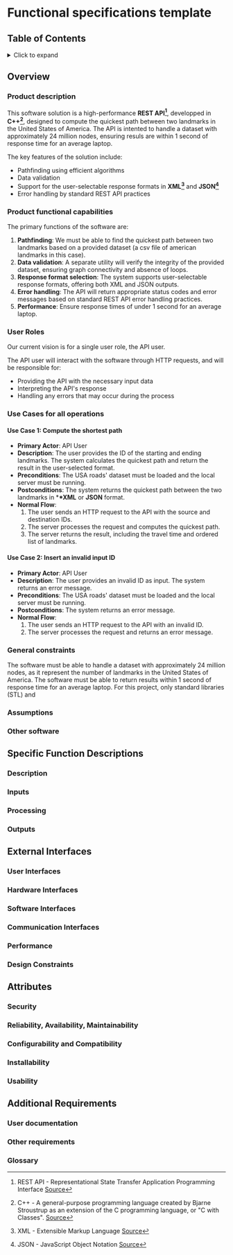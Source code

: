# Functional specifications template

## Table of Contents

<details>
<summary> Click to expand </summary>

- [Functional specifications template](#functional-specifications-template)
  - [Table of Contents](#table-of-contents)
  - [Overview](#overview)
    - [Product description](#product-description)
    - [Product functional capabilities](#product-functional-capabilities)
    - [User Roles](#user-roles)
    - [Use Cases for all operations](#use-cases-for-all-operations)
      - [Use Case 1: Compute the shortest path](#use-case-1-compute-the-shortest-path)
      - [Use Case 2: Insert an invalid input ID](#use-case-2-insert-an-invalid-input-id)
    - [General constraints](#general-constraints)
    - [Assumptions](#assumptions)
    - [Other software](#other-software)
  - [Specific Function Descriptions](#specific-function-descriptions)
    - [Description](#description)
    - [Inputs](#inputs)
    - [Processing](#processing)
    - [Outputs](#outputs)
  - [External Interfaces](#external-interfaces)
    - [User Interfaces](#user-interfaces)
    - [Hardware Interfaces](#hardware-interfaces)
    - [Software Interfaces](#software-interfaces)
    - [Communication Interfaces](#communication-interfaces)
    - [Performance](#performance)
    - [Design Constraints](#design-constraints)
  - [Attributes](#attributes)
    - [Security](#security)
    - [Reliability, Availability, Maintainability](#reliability-availability-maintainability)
    - [Configurability and Compatibility](#configurability-and-compatibility)
    - [Installability](#installability)
    - [Usability](#usability)
  - [Additional Requirements](#additional-requirements)
    - [User documentation](#user-documentation)
    - [Other requirements](#other-requirements)
    - [Glossary](#glossary)

</details>

## Overview

### Product description

This software solution is a high-performance **REST API[^1]**, developped in **C++[^2]**, designed to compute the quickest path between two landmarks in the United States of America. The API is intented to handle a dataset with approximately 24 million nodes, ensuring resuls are within 1 second of response time for an average laptop.

The key features of the solution include:

- Pathfinding using efficient algorithms
- Data validation
- Support for the user-selectable response formats in **XML[^3]** and **JSON[^4]**
- Error handling by standard REST API practices

### Product functional capabilities

The primary functions of the software are:

1. **Pathfinding**: We must be able to find the quickest path between two landmarks based on a provided dataset (a csv file of american landmarks in this case).
2. **Data validation**: A separate utility will verify the integrity of the provided dataset, ensuring graph connectivity and absence of loops.
3. **Response format selection**: The system supports user-selectable response formats, offering both XML and JSON outputs.
4. **Error handling**: The API will return appropriate status codes and error messages based on standard REST API error handling practices.
5. **Performance**: Ensure response times of under 1 second for an average laptop.

### User Roles

Our current vision is for a single user role, the API user.

The API user will interact with the software through HTTP requests, and will be responsible for:

- Providing the API with the necessary input data
- Interpreting the API's response
- Handling any errors that may occur during the process

### Use Cases for all operations

#### Use Case 1: Compute the shortest path

- **Primary Actor**: API User
- **Description**: The user provides the ID of the starting and ending landmarks. The system calculates the quickest path and return the result in the user-selected format.
- **Preconditions**: The USA roads' dataset must be loaded and the local server must be running.
- **Postconditions**: The system returns the quickest path between the two landmarks in \***\*XML** or **JSON** format.
- **Normal Flow**:
  1. The user sends an HTTP request to the API with the source and destination IDs.
  2. The server processes the request and computes the quickest path.
  3. The server returns the result, including the travel time and ordered list of landmarks.

#### Use Case 2: Insert an invalid input ID

- **Primary Actor**: API User
- **Description**: The user provides an invalid ID as input. The system returns an error message.
- **Preconditions**: The USA roads' dataset must be loaded and the local server must be running.
- **Postconditions**: The system returns an error message.
- **Normal Flow**:
  1. The user sends an HTTP request to the API with an invalid ID.
  2. The server processes the request and returns an error message.

### General constraints

The software must be able to handle a dataset with approximately 24 million nodes, as it represent the number of landmarks in the United States of America.
The software must be able to return results within 1 second of response time for an average laptop.
For this project, only standard libraries (STL) and

### Assumptions

<!-- List any assumptions that were made in specifying the functional requirements. -->

### Other software

<!-- How does the program interact with other software, such as spreadsheets, word processing or presentation software? For example, can a user cut and paste from the application to other Windows software programs? Does the program import/export data to other software? Does the program use any communication, integration, or protocols to exchange data with other software? -->

## Specific Function Descriptions

<!-- This section is repeated for each function of the software. Some examples of functions are: engineering calculations, sorting or sequencing, other operations relating inputs to outputs, validity checks on inputs, error handling and recovery. -->

### Description

<!-- Describe the function and its role in the software. -->

### Inputs

<!-- Describe the inputs to the function. Where user interface (UI) elements are present, these are described. Examples of UI elements are check boxes, dropdown lists, and alphanumeric fields. Input validation strategy, allowed data types and value ranges are specified for each input. -->

### Processing

<!-- Describe what is done by the function. Where algorithms, equations, or other logic are used, they are described here. If calculations are done utilizing the methods of specific standards or references, these are cited. Database definitions are also included where relevant. -->

### Outputs

<!-- Describe the outputs of the function. Where a user interface description is relevant, it is included. Define any reports. -->

## External Interfaces

<!-- The interfaces in this section are specified by documenting: the name and description of each item, source or input, destination or output, ranges, accuracy and tolerances, units of measure, timing, display formats and organization, and data formats. -->

### User Interfaces

<!-- Describe all major screens, pages, forms, including any complex dialog boxes. This is usually best done via simulated, non-functioning screen shots, and may take the form of a separate document.

The navigation flow of the windows, menus, and options is described, along with the expected content of each window. Examples of items included are screen resolutions, color scheme, primary font type and size. Discussion also includes how input validation will be done, and how data will be protected from accidental changes. Specific items are described for each screen such as input fields, control buttons, sizing options, and menus. -->

### Hardware Interfaces

<!-- Describe the equipment needed to run the software, and also other output or input devices such as printers or handheld devices. -->

### Software Interfaces

<!-- Describe any software that will be required in order for the product to operate fully. Include any in-house software or commercial applications that customers will be utilizing together with the planned software. Also describes any software that the software product will interact with such as operating system platforms supported, file import and export, networking, automation, or scripting. Specify whether the users must provide the interfacing software themselves, and any special licensing requirements. -->

### Communication Interfaces

<!-- Describes how the software product will communicate with itself (for multi-platform applications) or other software applications, including items such as networking, email, intranet, and Internet communications. -->

### Performance

<!-- Discuss items such as response times, throughput requirements, data volume requirements, maximum data file size or problem complexity, maximum number of concurrent uses, and peak load requirements (for web-based applications). Includes expected response times for entering information, querying data files and databases, performing calculations of various complexities, and importing/exporting data. -->

### Design Constraints

<!-- Examples of constraints that affect software design choices are items such as memory constraints involving minimum and maximum RAM and hard disk space, and limitations arising from hardware, software or communications standards. -->

## Attributes

### Security

<!-- Describe any password-protected access levels such as operator, engineer/modeler, manager, database administrator-and which functionality will be accessible to each access level. If relevant, describes the planned approach to locking the software. -->

### Reliability, Availability, Maintainability

<!-- Describe requirements items such as days or weeks of continuous operation, strategy for data recovery, code structuring for ease of future modification. -->

### Configurability and Compatibility

<!-- Describe requirements such as those connected with individual customization or operation in specific computing environments. -->

### Installability

<!-- Describe the planned method for installation: done by the user independently, done by customer company internal IT services, done by an external contractor. Specifies the handling of such items as data transfer from prior releases, and the presence of software elements from prior releases. -->

### Usability

<!-- Describe items that will ensure the user-friendliness of the software. Examples include error messages that direct the user to a solution, input range checking as soon as entries are made, and order of choices and screens corresponding to user preferences. -->

## Additional Requirements

### User documentation

<!-- Describe the user documentation to be delivered with the software, including both hard copy and online requirements. -->

### Other requirements

<!-- Describe any other requirements not already covered above that need to be considered during the design of the software. -->

### Glossary

<!-- Define any terms that are specific to this document. -->

[^1]: REST API - Representational State Transfer Application Programming Interface [Source](https://en.wikipedia.org/wiki/Representational_state_transfer)
[^2]: C++ - A general-purpose programming language created by Bjarne Stroustrup as an extension of the C programming language, or "C with Classes". [Source](https://en.wikipedia.org/wiki/C%2B%2B)
[^3]: XML - Extensible Markup Language [Source](https://en.wikipedia.org/wiki/XML)
[^4]: JSON - JavaScript Object Notation [Source](https://en.wikipedia.org/wiki/JSON)
